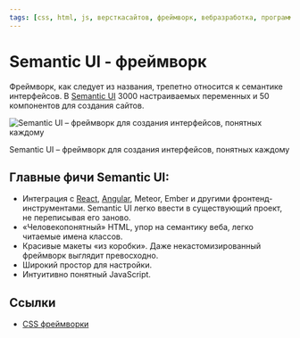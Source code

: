 ```yaml
---
tags: [css, html, js, версткасайтов, фреймворк, вебразработка, программирование]
---
```

# Semantic UI - фреймворк

Фреймворк, как следует из названия, трепетно относится к семантике интерфейсов. В [Semantic UI](https://semantic-ui.com/) 3000 настраиваемых переменных и 50 компонентов для создания сайтов.

![Semantic UI – фреймворк для создания интерфейсов, понятных каждому](https://media.proglib.io/posts/2020/01/14/7b1199dbcf1dec42a17eab4c3b5add00.png)

Semantic UI – фреймворк для создания интерфейсов, понятных каждому

## Главные фичи Semantic UI:

-   Интеграция с [React](https://proglib.io/p/start-learning-react), [Angular](https://proglib.io/p/learning-angular2), Meteor, Ember и другими фронтенд-инструментами. Semantic UI легко ввести в существующий проект, не переписывая его заново.
-   «Человекопонятный» HTML, упор на семантику веба, легко читаемые имена классов.
-   Красивые макеты «из коробки». Даже некастомизированный фреймворк выглядит превосходно.
-   Широкий простор для настройки.
-   Интуитивно понятный JavaScript.

## Ссылки

* [CSS фреймворки](CSS%20%D1%84%D1%80%D0%B5%D0%B9%D0%BC%D0%B2%D0%BE%D1%80%D0%BA%D0%B8.md)